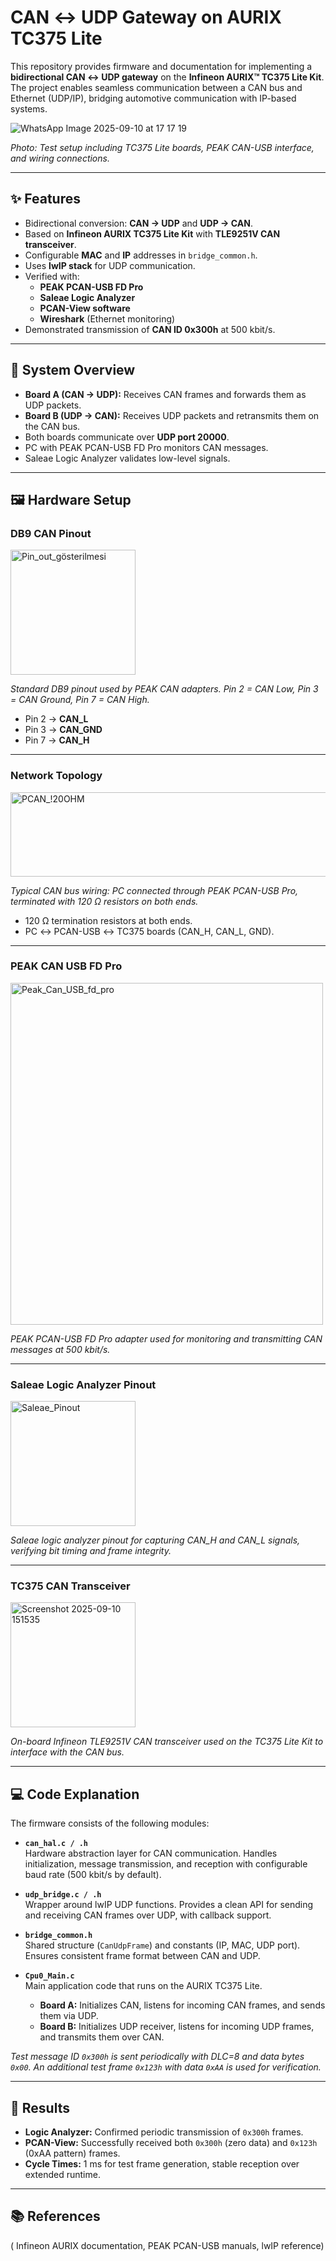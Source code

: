 # CAN ↔ UDP Gateway on AURIX TC375 Lite

This repository provides firmware and documentation for implementing a **bidirectional CAN ↔ UDP gateway** on the **Infineon AURIX™ TC375 Lite Kit**.  
The project enables seamless communication between a CAN bus and Ethernet (UDP/IP), bridging automotive communication with IP-based systems.

![WhatsApp Image 2025-09-10 at 17 17 19](https://github.com/user-attachments/assets/61c5fb90-4087-4b35-a11b-c15d6780d80d)

*Photo: Test setup including TC375 Lite boards, PEAK CAN-USB interface, and wiring connections.*

---

## ✨ Features

- Bidirectional conversion: **CAN → UDP** and **UDP → CAN**.  
- Based on **Infineon AURIX TC375 Lite Kit** with **TLE9251V CAN transceiver**.  
- Configurable **MAC** and **IP** addresses in `bridge_common.h`.  
- Uses **lwIP stack** for UDP communication.  
- Verified with:
  - **PEAK PCAN-USB FD Pro**
  - **Saleae Logic Analyzer**
  - **PCAN-View software**
  - **Wireshark** (Ethernet monitoring)  
- Demonstrated transmission of **CAN ID 0x300h** at 500 kbit/s.  

---

## 📡 System Overview

- **Board A (CAN → UDP):** Receives CAN frames and forwards them as UDP packets.  
- **Board B (UDP → CAN):** Receives UDP packets and retransmits them on the CAN bus.  
- Both boards communicate over **UDP port 20000**.  
- PC with PEAK PCAN-USB FD Pro monitors CAN messages.  
- Saleae Logic Analyzer validates low-level signals.  

---

## 🖼 Hardware Setup

### DB9 CAN Pinout
<img width="200" height="200" alt="Pin_out_gösterilmesi" src="https://github.com/user-attachments/assets/4872af62-2c96-49b5-8ef9-1dd641841882" />

*Standard DB9 pinout used by PEAK CAN adapters. Pin 2 = CAN Low, Pin 3 = CAN Ground, Pin 7 = CAN High.*

- Pin 2 → **CAN_L**  
- Pin 3 → **CAN_GND**  
- Pin 7 → **CAN_H**  

---

### Network Topology
<img width="947" height="135" alt="PCAN_!20OHM" src="https://github.com/user-attachments/assets/44620f4c-60cf-485c-a9cf-4541f8ca3efc" />

*Typical CAN bus wiring: PC connected through PEAK PCAN-USB Pro, terminated with 120 Ω resistors on both ends.*

- 120 Ω termination resistors at both ends.  
- PC ↔ PCAN-USB ↔ TC375 boards (CAN_H, CAN_L, GND).  

---

### PEAK CAN USB FD Pro
<img width="500" height="547" alt="Peak_Can_USB_fd_pro" src="https://github.com/user-attachments/assets/104e6a4a-a057-48b5-bb3c-e77961cc0751" />

*PEAK PCAN-USB FD Pro adapter used for monitoring and transmitting CAN messages at 500 kbit/s.*

---

### Saleae Logic Analyzer Pinout
<img width="200" height="200" alt="Saleae_Pinout" src="https://github.com/user-attachments/assets/e689af6d-c52f-4074-88a1-f63e8e69cd41" />

*Saleae logic analyzer pinout for capturing CAN_H and CAN_L signals, verifying bit timing and frame integrity.*

---

### TC375 CAN Transceiver
<img width="200" height="200" alt="Screenshot 2025-09-10 151535" src="https://github.com/user-attachments/assets/3b46231f-6e8e-4450-af17-13077bf2c9be" />

*On-board Infineon TLE9251V CAN transceiver used on the TC375 Lite Kit to interface with the CAN bus.*

---

## 💻 Code Explanation

The firmware consists of the following modules:

- **`can_hal.c / .h`**  
  Hardware abstraction layer for CAN communication. Handles initialization, message transmission, and reception with configurable baud rate (500 kbit/s by default).

- **`udp_bridge.c / .h`**  
  Wrapper around lwIP UDP functions. Provides a clean API for sending and receiving CAN frames over UDP, with callback support.

- **`bridge_common.h`**  
  Shared structure (`CanUdpFrame`) and constants (IP, MAC, UDP port). Ensures consistent frame format between CAN and UDP.

- **`Cpu0_Main.c`**  
  Main application code that runs on the AURIX TC375 Lite.  
  - **Board A:** Initializes CAN, listens for incoming CAN frames, and sends them via UDP.  
  - **Board B:** Initializes UDP receiver, listens for incoming UDP frames, and transmits them over CAN.  

*Test message ID `0x300h` is sent periodically with DLC=8 and data bytes `0x00`. An additional test frame `0x123h` with data `0xAA` is used for verification.*

---

## 🚀 Results

- **Logic Analyzer:** Confirmed periodic transmission of `0x300h` frames.  
- **PCAN-View:** Successfully received both `0x300h` (zero data) and `0x123h` (0xAA pattern) frames.  
- **Cycle Times:** 1 ms for test frame generation, stable reception over extended runtime.  

---

## 📚 References

( Infineon AURIX documentation, PEAK PCAN-USB manuals, lwIP reference)
